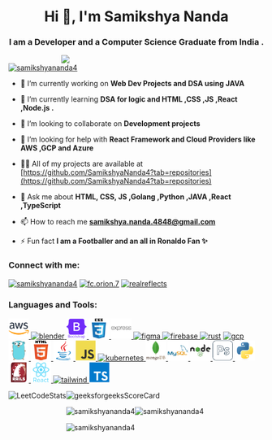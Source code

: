 <h1 align="center">Hi 👋, I'm Samikshya Nanda</h1>
<h3 align="center">I am a Developer and  a Computer Science Graduate from  India .</h3>
<img align='right' width='400' src="https://media0.giphy.com/media/xT9IgzoKnwFNmISR8I/giphy.gif?cid=ecf05e47yfuwx6iuo22ft1aqt96flnlw67kz6hseeqbt2sy2&ep=v1_gifs_search&rid=giphy.gif&ct=g">

<p align="left"> <a href="https://twitter.com/samikshyananda4" target="blank"><img src="https://img.shields.io/twitter/follow/samikshyananda4?logo=twitter&style=for-the-badge" alt="samikshyananda4" /></a> </p>

- 🔭 I’m currently working on **Web Dev Projects and DSA using JAVA**

- 🌱 I’m currently learning **DSA for logic and HTML ,CSS ,JS ,React ,Node.js .**

- 👯 I’m looking to collaborate on **Development projects**

- 🤝 I’m looking for help with **React Framework and Cloud Providers like AWS ,GCP and Azure**

- 👨‍💻 All of my projects are available at [https://github.com/SamikshyaNanda4?tab=repositories](https://github.com/SamikshyaNanda4?tab=repositories)

- 💬 Ask me about **HTML, CSS, JS ,Golang ,Python ,JAVA ,React ,TypeScript**

- 📫 How to reach me **samikshya.nanda.4848@gmail.com**

- ⚡ Fun fact **I am a Footballer and an all in Ronaldo Fan ✨**

<h3 align="left">Connect with me:</h3>
<p align="left">
<a href="https://twitter.com/samikshyananda4" target="blank"><img align="center" src="https://raw.githubusercontent.com/rahuldkjain/github-profile-readme-generator/master/src/images/icons/Social/twitter.svg" alt="samikshyananda4" height="30" width="40" /></a>
<a href="https://fb.com/fc.orion.7" target="blank"><img align="center" src="https://raw.githubusercontent.com/rahuldkjain/github-profile-readme-generator/master/src/images/icons/Social/facebook.svg" alt="fc.orion.7" height="30" width="40" /></a>
<a href="https://instagram.com/realreflects" target="blank"><img align="center" src="https://raw.githubusercontent.com/rahuldkjain/github-profile-readme-generator/master/src/images/icons/Social/instagram.svg" alt="realreflects" height="30" width="40" /></a>
</p>

<h3 align="left">Languages and Tools:</h3>
<p align="left"> <a href="https://aws.amazon.com" target="_blank" rel="noreferrer"> <img src="https://raw.githubusercontent.com/devicons/devicon/master/icons/amazonwebservices/amazonwebservices-original-wordmark.svg" alt="aws" width="40" height="40"/> </a> <a href="https://www.blender.org/" target="_blank" rel="noreferrer"> <img src="https://download.blender.org/branding/community/blender_community_badge_white.svg" alt="blender" width="40" height="40"/> </a> <a href="https://getbootstrap.com" target="_blank" rel="noreferrer"> <img src="https://raw.githubusercontent.com/devicons/devicon/master/icons/bootstrap/bootstrap-plain-wordmark.svg" alt="bootstrap" width="40" height="40"/> </a> <a href="https://www.w3schools.com/css/" target="_blank" rel="noreferrer"> <img src="https://raw.githubusercontent.com/devicons/devicon/master/icons/css3/css3-original-wordmark.svg" alt="css3" width="40" height="40"/> </a> <a href="https://www.djangoproject.com/" target="_blank" rel="noreferrer">  <a href="https://expressjs.com" target="_blank" rel="noreferrer"> <img src="https://raw.githubusercontent.com/devicons/devicon/master/icons/express/express-original-wordmark.svg" alt="express" width="40" height="40"/> </a> <a href="https://www.figma.com/" target="_blank" rel="noreferrer"> <img src="https://www.vectorlogo.zone/logos/figma/figma-icon.svg" alt="figma" width="40" height="40"/> </a> <a href="https://firebase.google.com/" target="_blank" rel="noreferrer"> <img src="https://www.vectorlogo.zone/logos/firebase/firebase-icon.svg" alt="firebase" width="40" height="40"/> </a> <a href="https://www.rust-lang.org/" target="_blank"><img src="https://upload.wikimedia.org/wikipedia/commons/d/d5/Rust_programming_language_black_logo.svg" alt= "rust" width="40" height="40"></a> <a href="https://cloud.google.com" target="_blank" rel="noreferrer"> <img src="https://www.vectorlogo.zone/logos/google_cloud/google_cloud-icon.svg" alt="gcp" width="40" height="40"/> </a> <a href="https://golang.org" target="_blank" rel="noreferrer"> <img src="https://raw.githubusercontent.com/devicons/devicon/master/icons/go/go-original.svg" alt="go" width="40" height="40"/> </a> <a href="https://www.w3.org/html/" target="_blank" rel="noreferrer"> <img src="https://raw.githubusercontent.com/devicons/devicon/master/icons/html5/html5-original-wordmark.svg" alt="html5" width="40" height="40"/> </a> <a href="https://www.java.com" target="_blank" rel="noreferrer"> <img src="https://raw.githubusercontent.com/devicons/devicon/master/icons/java/java-original.svg" alt="java" width="40" height="40"/> </a> <a href="https://developer.mozilla.org/en-US/docs/Web/JavaScript" target="_blank" rel="noreferrer"> <img src="https://raw.githubusercontent.com/devicons/devicon/master/icons/javascript/javascript-original.svg" alt="javascript" width="40" height="40"/> </a> <a href="https://kubernetes.io" target="_blank" rel="noreferrer"> <img src="https://www.vectorlogo.zone/logos/kubernetes/kubernetes-icon.svg" alt="kubernetes" width="40" height="40"/> </a> <a href="https://www.mongodb.com/" target="_blank" rel="noreferrer"> <img src="https://raw.githubusercontent.com/devicons/devicon/master/icons/mongodb/mongodb-original-wordmark.svg" alt="mongodb" width="40" height="40"/> </a> <a href="https://www.mysql.com/" target="_blank" rel="noreferrer"> <img src="https://raw.githubusercontent.com/devicons/devicon/master/icons/mysql/mysql-original-wordmark.svg" alt="mysql" width="40" height="40"/> </a> <a href="https://nodejs.org" target="_blank" rel="noreferrer"> <img src="https://raw.githubusercontent.com/devicons/devicon/master/icons/nodejs/nodejs-original-wordmark.svg" alt="nodejs" width="40" height="40"/> </a> <a href="https://www.photoshop.com/en" target="_blank" rel="noreferrer"> <img src="https://raw.githubusercontent.com/devicons/devicon/master/icons/photoshop/photoshop-line.svg" alt="photoshop" width="40" height="40"/> </a> <a href="https://www.python.org" target="_blank" rel="noreferrer"> <img src="https://raw.githubusercontent.com/devicons/devicon/master/icons/python/python-original.svg" alt="python" width="40" height="40"/> </a> <a href="https://rubyonrails.org" target="_blank" rel="noreferrer"> <img src="https://raw.githubusercontent.com/devicons/devicon/master/icons/rails/rails-original-wordmark.svg" alt="rails" width="40" height="40"/> </a> <a href="https://reactjs.org/" target="_blank" rel="noreferrer"> <img src="https://raw.githubusercontent.com/devicons/devicon/master/icons/react/react-original-wordmark.svg" alt="react" width="40" height="40"/> </a> <a href="https://tailwindcss.com/" target="_blank" rel="noreferrer"> <img src="https://www.vectorlogo.zone/logos/tailwindcss/tailwindcss-icon.svg" alt="tailwind" width="40" height="40"/> </a> <a href="https://www.typescriptlang.org/" target="_blank" rel="noreferrer"> <img src="https://raw.githubusercontent.com/devicons/devicon/master/icons/typescript/typescript-original.svg" alt="typescript" width="40" height="40"/> </a> </p>


<p><img align="left" src="https://leetcard.jacoblin.cool/SamikshyaNanda4?theme=dark&font=Ubuntu%20Mono&ext=heatmap" alt="LeetCodeStats" height="370" weight="780" /></p>

<p><img align="justify-content" src="https://geeks-for-geeks-stats-api.vercel.app/?raw=%3CY/N%3E&userName=samikshyananda4848" alt="geeksforgeeksScoreCard"></p>

<p><img align="left" src="https://github-readme-stats.vercel.app/api/top-langs?username=samikshyananda4&show_icons=true&locale=en&layout=compact" alt="samikshyananda4" /></p>


<p><img align="justify-content" src="https://github-readme-streak-stats.herokuapp.com/?user=samikshyananda4&" alt="samikshyananda4" height="400" width="490"/></p>


<p><img align="center" src="https://github-readme-stats.vercel.app/api?username=samikshyananda4&show_icons=true&locale=en" alt="samikshyananda4" height="380" width="490" /></p>
